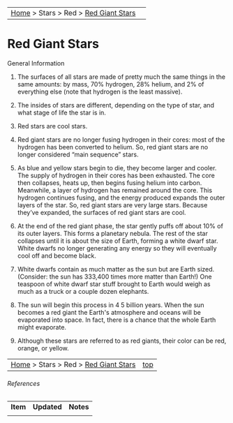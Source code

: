 |    |    |
|:---|---:|
|[Home](/notes/#object-notes) > Stars > Red > [Red Giant Stars](../!red-giant-stars) |  |

# Red Giant Stars
General Information   


1.  The surfaces of all stars are made of pretty much the same things in the same amounts: by mass, 70% hydrogen, 28% helium, and 2% of everything else (note that hydrogen is the least massive).

1.  The insides of stars are different, depending on the type of star, and what stage of life the star is in.

1.  Red stars are cool stars.

1.  Red giant stars are no longer fusing hydrogen in their cores: most of the hydrogen has been converted to helium.  So, red giant stars are no longer considered “main sequence” stars.

1.  As blue and yellow stars begin to die, they become larger and cooler.  The supply of hydrogen in their cores has been exhausted.  The core then collapses, heats up, then begins fusing helium into carbon.  Meanwhile, a layer of hydrogen has remained around the core.  This hydrogen continues fusing, and the energy produced expands the outer layers of the star.  So, red giant stars are very large stars.  Because they’ve expanded, the surfaces of red giant stars are cool. 

1.  At the end of the red giant phase, the star gently puffs off about 10% of its outer layers.  This forms a planetary nebula.  The rest of the star collapses until it is about the size of Earth, forming a white dwarf star.  White dwarfs no longer generating any energy so they will eventually cool off and become black.

1.  White dwarfs contain as much matter as the sun but are Earth sized. (Consider: the sun has 333,400 times more matter than Earth!)  One teaspoon of white dwarf star stuff brought to Earth would weigh as much as a truck or a couple dozen elephants.

1.  The sun will begin this process in 4 5 billion years.  When the sun becomes a red giant the Earth's atmosphere and oceans will be evaporated into space.  In fact, there is a chance that the whole Earth might evaporate.

1.  Although these stars are referred to as red giants, their color can be red, orange, or yellow.
 


|    |    |
|:---|---:|
|[Home](/notes/#object-notes) > Stars > Red > [Red Giant Stars](../!red-giant-stars) | [top](#red-giant-stars) |


###### References

|   |   |   |
|---|---|---|
|**Item**|**Updated**|**Notes**|
|   |   |   |


